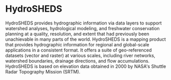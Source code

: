 # HydroSHEDS

HydroSHEDS provides hydrographic information via data layers to support watershed analyses, hydrological modeling, and freshwater conservation planning at a quality, resolution, and extent that had previously been unachievable in many parts of the world. HydroSHEDS is a mapping product that provides hydrographic information for regional and global-scale applications in a consistent format. It offers a suite of geo-referenced datasets (vector and raster) at various scales, including river networks, watershed boundaries, drainage directions, and flow accumulations. HydroSHEDS is based on elevation data obtained in 2000 by NASA's Shuttle Radar Topography Mission (SRTM).

